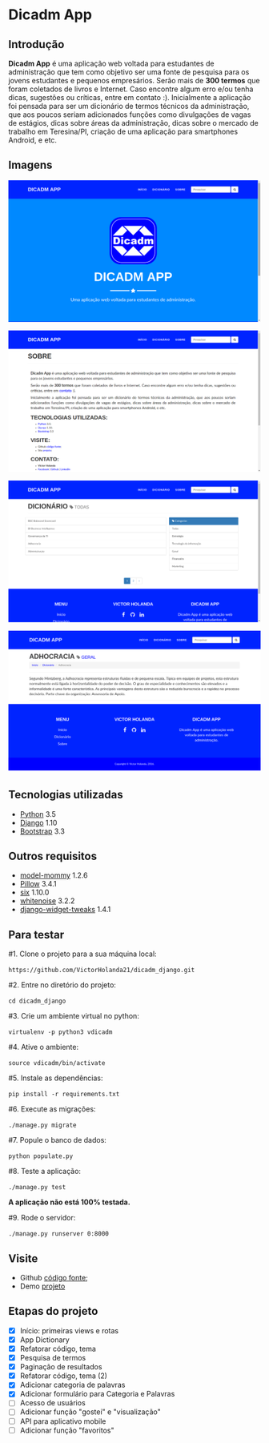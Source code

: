 # Dicadm App

## Introdução

**Dicadm App** é uma aplicação web voltada para estudantes de administração que tem como objetivo ser uma fonte de pesquisa para os jovens estudantes e pequenos empresários.
Serão mais de **300 termos** que foram coletados de livros e Internet. Caso encontre algum erro e/ou tenha dicas, sugestões ou críticas, entre em contato :).
Inicialmente a aplicação foi pensada para ser um dicionário de termos técnicos da administração, que aos poucos seriam adicionados funções como divulgações de vagas de estágios, dicas sobre áreas da administração, dicas sobre o mercado de trabalho em Teresina/PI, criação de uma aplicação para smartphones Android, e etc.

## Imagens

![Início](_design/screenshot/home.png "Página inicial")

![Sobre](_design/screenshot/about.png "Página sobre")

![Dicionário](_design/screenshot/dictionary.png "Página de pesquisa")

![Detalhe: Adhocracia](_design/screenshot/adhocracia.png "Detalhe da pesquisa: Adhocracia")


## Tecnologias utilizadas

* [Python](https://www.python.org/) 3.5
* [Django](https://www.djangoproject.com/) 1.10
* [Bootstrap](http://getbootstrap.com/) 3.3

## Outros requisitos

* [model-mommy](https://pypi.python.org/pypi/model_mommy) 1.2.6
* [Pillow](https://pypi.python.org/pypi/Pillow/3.4.1) 3.4.1
* [six](https://pypi.python.org/pypi/six) 1.10.0
* [whitenoise](https://pypi.python.org/pypi/whitenoise) 3.2.2
* [django-widget-tweaks](https://pypi.python.org/pypi/django-widget-tweaks) 1.4.1

## Para testar

#1. Clone o projeto para a sua máquina local:

`https://github.com/VictorHolanda21/dicadm_django.git`

#2. Entre no diretório do projeto:

`cd dicadm_django`

#3. Crie um ambiente virtual no python:

`virtualenv -p python3 vdicadm`

#4. Ative o ambiente:

`source vdicadm/bin/activate`

#5. Instale as dependências:
 
`pip install -r requirements.txt`

#6. Execute as migrações:

`./manage.py migrate`

#7. Popule o banco de dados:

`python populate.py`

#8. Teste a aplicação:

`./manage.py test`

**A aplicação não está 100% testada.**

#9. Rode o servidor:

`./manage.py runserver 0:8000`

## Visite

* Github [código fonte](https://github.com/VictorHolanda21/dicadm_django);
* Demo [projeto](https://victorholanda21.pythonanywhere.com/)

## Etapas do projeto

- [x] Início: primeiras views e rotas
- [x] App Dictionary
- [x] Refatorar código, tema
- [x] Pesquisa de termos
- [x] Paginação de resultados
- [x] Refatorar código, tema (2)
- [x] Adicionar categoria de palavras
- [x] Adicionar formulário para Categoria e Palavras
- [ ] Acesso de usuários
- [ ] Adicionar função "gostei" e "visualização"
- [ ] API para aplicativo mobile
- [ ] Adicionar função "favoritos"
